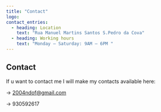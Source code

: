 ```yaml
---
title: "Contact"
logo: 
contact_entries:
  - heading: Location
    text: "Rua Manuel Martins Santos S.Pedro da Cova"
  - heading: Working hours
    text: "Monday – Saturday: 9AM – 6PM "
---
```

 ## Contact

If u want to contact me I will make my contacts available here:
 

<!-- <h3 class="f4 b lh-title mb2">How can I get…?</h3> -->

-> 2004ndof@gmail.com

-> 930592617


